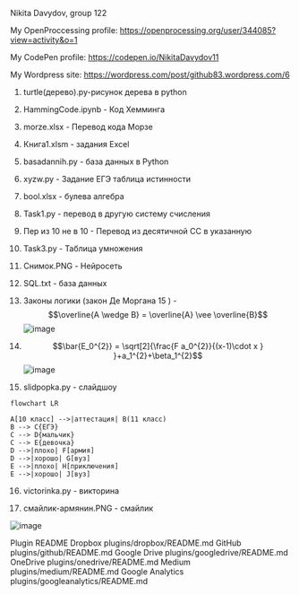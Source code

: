 
Nikita Davydov, group 122

My OpenProccessing profile: https://openprocessing.org/user/344085?view=activity&o=1

My CodePen profile: https://codepen.io/NikitaDavydov11

My Wordpress site: https://wordpress.com/post/github83.wordpress.com/6 

1. turtle(дерево).py-рисунок дерева в python

2. HammingCode.ipynb - Код Хемминга

3. morze.xlsx - Перевод кода Морзе

4. Книга1.xlsm - задания Excel

5. basadannih.py - база данных в Python

6. xyzw.py - Задание ЕГЭ таблица истинности

7. bool.xlsx - булева алгебра

8. Task1.py - перевод в другую систему счисления

9. Пер из 10 не в 10 - Перевод из десятичной СС в указанную

10. Task3.py - Таблица умножения

11. Снимок.PNG - Нейросеть

12. SQL.txt - база данных

13. Законы логики (закон Де Моргана 15 ) - 
$$\overline{A \wedge B} = \overline{A} \vee \overline{B}$$
![image](https://user-images.githubusercontent.com/114381781/198812929-fc1d0007-4181-45e7-803e-42a2f58d9013.png)

14. $$\bar{E_0^{2}} = \sqrt[2]{\frac{F a_0^{2}}{(x-1)\cdot x } }+a_1^{2}+\beta_1^{2}$$
![image](https://user-images.githubusercontent.com/114381781/204203605-8bd8e7b4-31fa-4d5f-ac6b-a1ab9a3aa2e9.png)


15. slidpopka.py - слайдшоу

```mermaid
flowchart LR

A[10 класс] -->|аттестация| B(11 класс)
B --> C{ЕГЭ}
C --> D{мальчик}
C --> E{девочка}
D -->|плохо| F[армия]
D -->|хорошо| G[вуз]
E -->|плохо| H[приключения]
E -->|хорошо| J[вуз]
```


16. victorinka.py - викторина

17. смайлик-армянин.PNG - смайлик

![image](https://user-images.githubusercontent.com/114381781/206972240-8102ae50-2f44-4ddb-9778-2c00a5a6a505.png)


Plugin	README
Dropbox	plugins/dropbox/README.md
GitHub	plugins/github/README.md
Google Drive	plugins/googledrive/README.md
OneDrive	plugins/onedrive/README.md
Medium	plugins/medium/README.md
Google Analytics	plugins/googleanalytics/README.md
